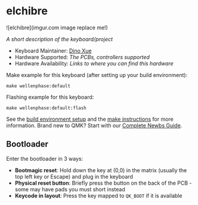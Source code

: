 # elchibre

![elchibre](imgur.com image replace me!)

*A short description of the keyboard/project*

* Keyboard Maintainer: [Dino Xue](https://github.com/chochigum)
* Hardware Supported: *The PCBs, controllers supported*
* Hardware Availability: *Links to where you can find this hardware*

Make example for this keyboard (after setting up your build environment):

    make wellenphase:default

Flashing example for this keyboard:

    make wellenphase:default:flash

See the [build environment setup](https://docs.qmk.fm/#/getting_started_build_tools) and the [make instructions](https://docs.qmk.fm/#/getting_started_make_guide) for more information. Brand new to QMK? Start with our [Complete Newbs Guide](https://docs.qmk.fm/#/newbs).

## Bootloader

Enter the bootloader in 3 ways:

* **Bootmagic reset**: Hold down the key at (0,0) in the matrix (usually the top left key or Escape) and plug in the keyboard
* **Physical reset button**: Briefly press the button on the back of the PCB - some may have pads you must short instead
* **Keycode in layout**: Press the key mapped to `QK_BOOT` if it is available
